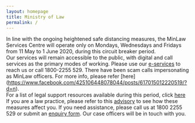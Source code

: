 ```yaml
---
layout: homepage
title: Ministry of Law
permalink: /
---
```

<!-- Type your notification here - the notification bar will not appear if this is empty. For other changes, refer to _data/homepage.yml to edit the homepage -->
In line with the ongoing heightened safe distancing measures, the MinLaw Services Centre will operate only on Mondays, Wednesdays and Fridays from 11 May to 1 June 2020, during this circuit breaker period. <br> 
Our services will remain accessible to the public, with digital and call services as the primary modes of working. 
Please use our [e-services](https://www.mlaw.gov.sg/e-services) to reach us or call 1800-2255 529.
There have been scam calls impersonating as MinLaw officers. For more info, please refer [here]
(https://www.facebook.com/425106448078044/posts/617015012220519/?d=n).<br>
For a list of legal support resources available during this period, click [here](https://www.mlaw.gov.sg/news/announcements/Legal-Support-Resources-Available-During-the-Circuit-Breaker)<br>If you are a law practice, please refer to this [advisory](https://www.mlaw.gov.sg/news/announcements/advisory-for-law-practices-on-elevated-safe-distancing-measures) to see how these measures affect you. If you need assistance, please call us at 1800 2255 529 or submit an [enquiry form](https://eservices.mlaw.gov.sg/enquiry/). Our case officers will be in touch with you.
